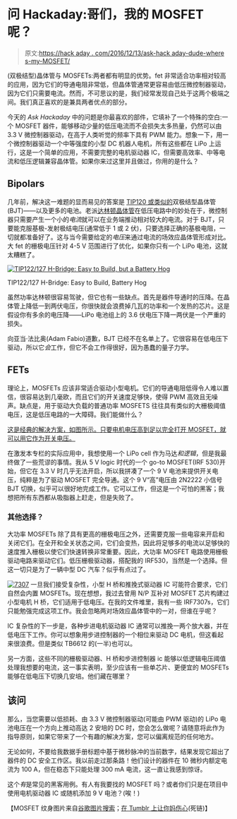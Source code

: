 # 问 Hackaday:哥们，我的 MOSFET 呢？

> 原文:[https://hack aday . com/2016/12/13/ask-hack aday-dude-where s-my-MOSFET/](https://hackaday.com/2016/12/13/ask-hackaday-dude-wheres-my-mosfet/)

(双极结型)晶体管与 MOSFETs:两者都有明显的优势。fet 非常适合功率相对较高的应用，因为它们的导通电阻非常低，但晶体管通常更容易由低压微控制器驱动，因为它们只需要电流。然而，不可思议的是，我们经常发现自己处于这两个极端之间。我们真正喜欢的是兼具两者优点的部分。

今天的 *Ask Hackaday* 中的问题是你最喜欢的部件，它填补了一个特殊的空白:一个 MOSFET 器件，能够移动少量的低压电流而不会损失太多热量，仍然可以由 3.3 V 微控制器驱动，在高于人类听觉的频率下具有 PWM 能力。想象一下，用一个微控制器驱动一个中等强度的小型 DC 机器人电机，所有这些都在 LiPo 上运行，这是一个简单的应用，不需要完整的电机驱动器 IC，但需要高效率、中等电流和低压逻辑兼容晶体管。如果你来过这里并且做过，你用的是什么？

## Bipolars

几年前，解决这一难题的显而易见的答案是 [TIP120 或类似的](http://hackaday.com/2015/08/17/you-can-have-my-tips-when-you-pry-them-from-my-cold-dead-hands/)双极结型晶体管(BJT)——以及更多的电池。老派[达林顿晶体管](https://en.wikipedia.org/wiki/Darlington_transistor)在低压电路中的妙处在于，微控制器只需要产生一个小的*电流*就可以在业务端推动相对较大的电流。对于 BJT，只要能克服基极-发射极结电压(通常低于 1 或 2 伏)，只要选择正确的基极电阻，一切就都准备好了。这与当今需要给定的*电压*来通过电流的场效应晶体管形成对比。大 fet 的栅极电压针对 4-5 V 范围进行了优化，如果你只有一个 LiPo 电池，这就太糟糕了。

[![TIP122/127 H-Bridge: Easy to Build, but a Battery Hog](../Images/1736d75ee114185d151ad7573387b7e7.png)](https://hackaday.com/wp-content/uploads/2016/11/dscf9050_bright.png)

TIP122/127 H-Bridge: Easy to Build, Battery Hog

虽然功率达林顿很容易驾驶，但它也有一些缺点。首先是器件导通时的压降。在晶体管上降低一到两伏电压，你很快就会浪费掉几瓦的功率和一个发热的芯片。这是假设你有多余的电压降——LiPo 电池组上的 3.6 伏电压下降一两伏是一个严重的损失。

向亚当·法比奥(Adam Fabio)道歉，BJT 已经不在名单上了。它很容易在低电压下驱动，所以它*会*工作，但它不会工作得很好，因为愚蠢的量子力学。

## FETs

理论上，MOSFETs 应该非常适合驱动小型电机。它们的导通电阻低得令人难以置信，很容易达到几毫欧，而且它们的开关速度足够快，使得 PWM 高效且无噪声。缺点是，用于驱动大负载的普通功率 MOSFETS 往往具有类似的大栅极阈值电压，这是低压电路的一大障碍。我们能做什么？

[这是经典的解决方案，如图所示。只要电机电压高到足以完全打开 MOSFET，就可以用它作为开关电压。](https://hackaday.com/wp-content/uploads/2016/11/mosfet-sch2.png)

在激发本专栏的实际应用中，我想使用一个 LiPo cell 作为马达*和逻辑*，但是我最终做了一些荒谬的事情。我从 5 V logic 时代的一个 go-to MOSFET(IRF 530)开始，但它在 3.3 V 时几乎无法开启，所以我拼凑了一个 9 V 电池来提供开关电压，纯粹是为了驱动 MOSFET 完全导通。这个 9 V“高”电压由 2N2222 小信号 BJT 切换，似乎可以很好地完成工作。它可以工作，但这是一个可怕的黑客；我想把所有东西都从吸脂器上赶走，但是失败了。

### 其他选择？

大功率 MOSFETs 除了具有更高的栅极电压之外，还需要克服一些电容来开启和关闭它们。在全开和全关状态之间，它们会变热，因此将足够多的电流以足够快的速度推入栅极以使它们快速转换非常重要。因此，大功率 MOSFET 电路使用栅极驱动电路来驱动它们。低压栅极驱动器，搭配我的 IRF530，当然是一个选择。但这一切只是为了一辆中型 DC 汽车？似乎有点过了。

[![7307](../Images/565571561709f0fe5084b5bca68dea23.png)](https://hackaday.com/wp-content/uploads/2016/11/7307.png) 一旦我们接受复杂性，小型 H 桥和推挽式驱动器 IC 可能符合要求，它们自然会内置 MOSFETs。现在想想，我过去曾用 N/P 互补对 MOSFET 芯片构建过小型电机 H 桥，它们适用于低电压。在我的文件堆里，我有一些 IRF7307s，它们只能勉强完成这项工作。我会忽略两对场效应晶体管中的一对，但谁在乎呢？

IC 复杂性的下一步是，各种步进电机驱动器 IC 通常可以推挽一两个放大器，并在低电压下工作。你可以想象用步进控制器的一个相位来驱动 DC 电机，但这看起来很浪费。但是类似 TB6612 的(一半)也可以。

另一方面，这些不同的栅极驱动器、H 桥和步进控制器 ic 能够以低逻辑电压阈值处理我想要的电流，这一事实表明，至少应该有一些单芯片、更便宜的 MOSFETs 能够在低电压下切换几安培。他们藏在哪里？

## 该问

那么，当您需要以低损耗、由 3.3 V 微控制器驱动(可能由 PWM 驱动)的 LiPo 电池电压在一个方向上推动高达 2 安培的 DC 时，您会怎么做呢？请随意将此作为指导原则，如果它带来了一个有趣的解决方案，您可以偏离规范的任何地方。

无论如何，不要给我数据手册标题中基于微秒脉冲的当前数字，结果发现它超出了器件的 DC 安全工作区。我以前走过那条路！他们设计的器件在 10 微秒内额定电流为 100 A，但在稳态下只能处理 300 mA 电流，这一直让我感到惊讶。

这个*有*是常见的黑客用例。有人有我要找的 MOSFET 吗？或者你们只是在项目中使用电机驱动器 IC 或随机添加 9 V 电池？(唉！)

【MOSFET 纹身图片来自[谷歌图片搜索](https://goo.gl/images/0Q3kVY)；[在 Tumblr 上让你妈伤心](http://makeyrmomsad.tumblr.com/post/86227822199/diagram-of-a-mosfet-on-ian-from-mosfett)(死链)】